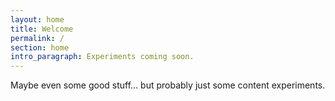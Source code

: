 ```yaml
---
layout: home
title: Welcome
permalink: /
section: home
intro_paragraph: Experiments coming soon.
---
```


Maybe even some good stuff... but probably just some content experiments.
